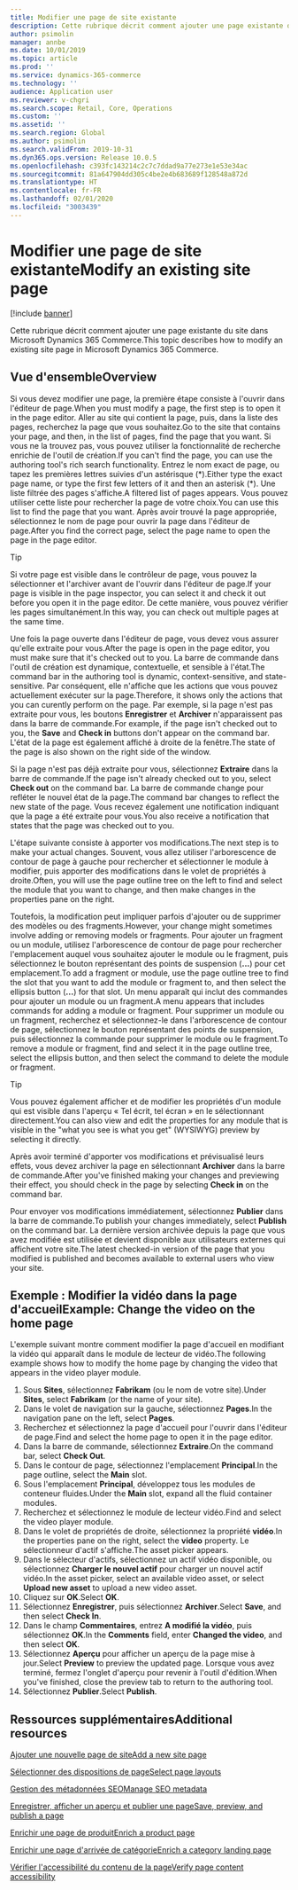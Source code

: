 ```yaml
---
title: Modifier une page de site existante
description: Cette rubrique décrit comment ajouter une page existante du site dans Microsoft Dynamics 365 Commerce.
author: psimolin
manager: annbe
ms.date: 10/01/2019
ms.topic: article
ms.prod: ''
ms.service: dynamics-365-commerce
ms.technology: ''
audience: Application user
ms.reviewer: v-chgri
ms.search.scope: Retail, Core, Operations
ms.custom: ''
ms.assetid: ''
ms.search.region: Global
ms.author: psimolin
ms.search.validFrom: 2019-10-31
ms.dyn365.ops.version: Release 10.0.5
ms.openlocfilehash: c393fc143214c2c7c7ddad9a77e273e1e53e34ac
ms.sourcegitcommit: 81a647904dd305c4be2e4b683689f128548a872d
ms.translationtype: HT
ms.contentlocale: fr-FR
ms.lasthandoff: 02/01/2020
ms.locfileid: "3003439"
---
```

# <a name="modify-an-existing-site-page"></a><span data-ttu-id="53f9b-103">Modifier une page de site existante</span><span class="sxs-lookup"><span data-stu-id="53f9b-103">Modify an existing site page</span></span>


[!include [banner](includes/banner.md)]

<span data-ttu-id="53f9b-104">Cette rubrique décrit comment ajouter une page existante du site dans Microsoft Dynamics 365 Commerce.</span><span class="sxs-lookup"><span data-stu-id="53f9b-104">This topic describes how to modify an existing site page in Microsoft Dynamics 365 Commerce.</span></span>

## <a name="overview"></a><span data-ttu-id="53f9b-105">Vue d'ensemble</span><span class="sxs-lookup"><span data-stu-id="53f9b-105">Overview</span></span>

<span data-ttu-id="53f9b-106">Si vous devez modifier une page, la première étape consiste à l'ouvrir dans l'éditeur de page.</span><span class="sxs-lookup"><span data-stu-id="53f9b-106">When you must modify a page, the first step is to open it in the page editor.</span></span> <span data-ttu-id="53f9b-107">Aller au site qui contient la page, puis, dans la liste des pages, recherchez la page que vous souhaitez.</span><span class="sxs-lookup"><span data-stu-id="53f9b-107">Go to the site that contains your page, and then, in the list of pages, find the page that you want.</span></span> <span data-ttu-id="53f9b-108">Si vous ne la trouvez pas, vous pouvez utiliser la fonctionnalité de recherche enrichie de l'outil de création.</span><span class="sxs-lookup"><span data-stu-id="53f9b-108">If you can't find the page, you can use the authoring tool's rich search functionality.</span></span> <span data-ttu-id="53f9b-109">Entrez le nom exact de page, ou tapez les premières lettres suivies d'un astérisque (\*).</span><span class="sxs-lookup"><span data-stu-id="53f9b-109">Either type the exact page name, or type the first few letters of it and then an asterisk (\*).</span></span> <span data-ttu-id="53f9b-110">Une liste filtrée des pages s'affiche.</span><span class="sxs-lookup"><span data-stu-id="53f9b-110">A filtered list of pages appears.</span></span> <span data-ttu-id="53f9b-111">Vous pouvez utiliser cette liste pour rechercher la page de votre choix.</span><span class="sxs-lookup"><span data-stu-id="53f9b-111">You can use this list to find the page that you want.</span></span> <span data-ttu-id="53f9b-112">Après avoir trouvé la page appropriée, sélectionnez le nom de page pour ouvrir la page dans l'éditeur de page.</span><span class="sxs-lookup"><span data-stu-id="53f9b-112">After you find the correct page, select the page name to open the page in the page editor.</span></span>

> [!TIP]
> <span data-ttu-id="53f9b-113">Si votre page est visible dans le contrôleur de page, vous pouvez la sélectionner et l'archiver avant de l'ouvrir dans l'éditeur de page.</span><span class="sxs-lookup"><span data-stu-id="53f9b-113">If your page is visible in the page inspector, you can select it and check it out before you open it in the page editor.</span></span> <span data-ttu-id="53f9b-114">De cette manière, vous pouvez vérifier les pages simultanément.</span><span class="sxs-lookup"><span data-stu-id="53f9b-114">In this way, you can check out multiple pages at the same time.</span></span>

<span data-ttu-id="53f9b-115">Une fois la page ouverte dans l'éditeur de page, vous devez vous assurer qu'elle extraite pour vous.</span><span class="sxs-lookup"><span data-stu-id="53f9b-115">After the page is open in the page editor, you must make sure that it's checked out to you.</span></span> <span data-ttu-id="53f9b-116">La barre de commande dans l'outil de création est dynamique, contextuelle, et sensible à l'état.</span><span class="sxs-lookup"><span data-stu-id="53f9b-116">The command bar in the authoring tool is dynamic, context-sensitive, and state-sensitive.</span></span> <span data-ttu-id="53f9b-117">Par conséquent, elle n'affiche que les actions que vous pouvez actuellement exécuter sur la page.</span><span class="sxs-lookup"><span data-stu-id="53f9b-117">Therefore, it shows only the actions that you can curently perform on the page.</span></span> <span data-ttu-id="53f9b-118">Par exemple, si la page n'est pas extraite pour vous, les boutons **Enregistrer** et **Archiver** n'apparaissent pas dans la barre de commande.</span><span class="sxs-lookup"><span data-stu-id="53f9b-118">For example, if the page isn't checked out to you, the **Save** and **Check in** buttons don't appear on the command bar.</span></span> <span data-ttu-id="53f9b-119">L'état de la page est également affiché à droite de la fenêtre.</span><span class="sxs-lookup"><span data-stu-id="53f9b-119">The state of the page is also shown on the right side of the window.</span></span>

<span data-ttu-id="53f9b-120">Si la page n'est pas déjà extraite pour vous, sélectionnez **Extraire** dans la barre de commande.</span><span class="sxs-lookup"><span data-stu-id="53f9b-120">If the page isn't already checked out to you, select **Check out** on the command bar.</span></span> <span data-ttu-id="53f9b-121">La barre de commande change pour refléter le nouvel état de la page.</span><span class="sxs-lookup"><span data-stu-id="53f9b-121">The command bar changes to reflect the new state of the page.</span></span> <span data-ttu-id="53f9b-122">Vous recevez également une notification indiquant que la page a été extraite pour vous.</span><span class="sxs-lookup"><span data-stu-id="53f9b-122">You also receive a notification that states that the page was checked out to you.</span></span>

<span data-ttu-id="53f9b-123">L'étape suivante consiste à apporter vos modifications.</span><span class="sxs-lookup"><span data-stu-id="53f9b-123">The next step is to make your actual changes.</span></span> <span data-ttu-id="53f9b-124">Souvent, vous allez utiliser l'arborescence de contour de page à gauche pour rechercher et sélectionner le module à modifier, puis apporter des modifications dans le volet de propriétés à droite.</span><span class="sxs-lookup"><span data-stu-id="53f9b-124">Often, you will use the page outline tree on the left to find and select the module that you want to change, and then make changes in the properties pane on the right.</span></span> 

<span data-ttu-id="53f9b-125">Toutefois, la modification peut impliquer parfois d'ajouter ou de supprimer des modèles ou des fragments.</span><span class="sxs-lookup"><span data-stu-id="53f9b-125">However, your change might sometimes involve adding or removing models or fragments.</span></span> <span data-ttu-id="53f9b-126">Pour ajouter un fragment ou un module, utilisez l'arborescence de contour de page pour rechercher l'emplacement auquel vous souhaitez ajouter le module ou le fragment, puis sélectionnez le bouton représentant des points de suspension (**...**) pour cet emplacement.</span><span class="sxs-lookup"><span data-stu-id="53f9b-126">To add a fragment or module, use the page outline tree to find the slot that you want to add the module or fragment to, and then select the ellipsis button (**...**) for that slot.</span></span> <span data-ttu-id="53f9b-127">Un menu apparaît qui inclut des commandes pour ajouter un module ou un fragment.</span><span class="sxs-lookup"><span data-stu-id="53f9b-127">A menu appears that includes commands for adding a module or fragment.</span></span> <span data-ttu-id="53f9b-128">Pour supprimer un module ou un fragment, recherchez et sélectionnez-le dans l'arborescence de contour de page, sélectionnez le bouton représentant des points de suspension, puis sélectionnez la commande pour supprimer le module ou le fragment.</span><span class="sxs-lookup"><span data-stu-id="53f9b-128">To remove a module or fragment, find and select it in the page outline tree, select the ellipsis button, and then select the command to delete the module or fragment.</span></span>

> [!TIP]
> <span data-ttu-id="53f9b-129">Vous pouvez également afficher et de modifier les propriétés d'un module qui est visible dans l'aperçu « Tel écrit, tel écran » en le sélectionnant directement.</span><span class="sxs-lookup"><span data-stu-id="53f9b-129">You can also view and edit the properties for any module that is visible in the "what you see is what you get" (WYSIWYG) preview by selecting it directly.</span></span>

<span data-ttu-id="53f9b-130">Après avoir terminé d'apporter vos modifications et prévisualisé leurs effets, vous devez archiver la page en sélectionnant **Archiver** dans la barre de commande.</span><span class="sxs-lookup"><span data-stu-id="53f9b-130">After you've finished making your changes and previewing their effect, you should check in the page by selecting **Check in** on the command bar.</span></span> 

<span data-ttu-id="53f9b-131">Pour envoyer vos modifications immédiatement, sélectionnez **Publier** dans la barre de commande.</span><span class="sxs-lookup"><span data-stu-id="53f9b-131">To publish your changes immediately, select **Publish** on the command bar.</span></span> <span data-ttu-id="53f9b-132">La dernière version archivée depuis la page que vous avez modifiée est utilisée et devient disponible aux utilisateurs externes qui affichent votre site.</span><span class="sxs-lookup"><span data-stu-id="53f9b-132">The latest checked-in version of the page that you modified is published and becomes available to external users who view your site.</span></span> 

## <a name="example-change-the-video-on-the-home-page"></a><span data-ttu-id="53f9b-133">Exemple : Modifier la vidéo dans la page d'accueil</span><span class="sxs-lookup"><span data-stu-id="53f9b-133">Example: Change the video on the home page</span></span>

<span data-ttu-id="53f9b-134">L'exemple suivant montre comment modifier la page d'accueil en modifiant la vidéo qui apparaît dans le module de lecteur de vidéo.</span><span class="sxs-lookup"><span data-stu-id="53f9b-134">The following example shows how to modify the home page by changing the video that appears in the video player module.</span></span>

1. <span data-ttu-id="53f9b-135">Sous **Sites**, sélectionnez **Fabrikam** (ou le nom de votre site).</span><span class="sxs-lookup"><span data-stu-id="53f9b-135">Under **Sites**, select **Fabrikam** (or the name of your site).</span></span>
1. <span data-ttu-id="53f9b-136">Dans le volet de navigation sur la gauche, sélectionnez **Pages**.</span><span class="sxs-lookup"><span data-stu-id="53f9b-136">In the navigation pane on the left, select **Pages**.</span></span>
1. <span data-ttu-id="53f9b-137">Recherchez et sélectionnez la page d'accueil pour l'ouvrir dans l'éditeur de page.</span><span class="sxs-lookup"><span data-stu-id="53f9b-137">Find and select the home page to open it in the page editor.</span></span>
1. <span data-ttu-id="53f9b-138">Dans la barre de commande, sélectionnez **Extraire**.</span><span class="sxs-lookup"><span data-stu-id="53f9b-138">On the command bar, select **Check Out**.</span></span>
1. <span data-ttu-id="53f9b-139">Dans le contour de page, sélectionnez l'emplacement **Principal**.</span><span class="sxs-lookup"><span data-stu-id="53f9b-139">In the page outline, select the **Main** slot.</span></span>
1. <span data-ttu-id="53f9b-140">Sous l'emplacement **Principal**, développez tous les modules de conteneur fluides.</span><span class="sxs-lookup"><span data-stu-id="53f9b-140">Under the **Main** slot, expand all the fluid container modules.</span></span>
1. <span data-ttu-id="53f9b-141">Recherchez et sélectionnez le module de lecteur vidéo.</span><span class="sxs-lookup"><span data-stu-id="53f9b-141">Find and select the video player module.</span></span>
1. <span data-ttu-id="53f9b-142">Dans le volet de propriétés de droite, sélectionnez la propriété **vidéo**.</span><span class="sxs-lookup"><span data-stu-id="53f9b-142">In the properties pane on the right, select the **video** property.</span></span> <span data-ttu-id="53f9b-143">Le sélectionneur d'actif s'affiche.</span><span class="sxs-lookup"><span data-stu-id="53f9b-143">The asset picker appears.</span></span>
1. <span data-ttu-id="53f9b-144">Dans le sélecteur d'actifs, sélectionnez un actif vidéo disponible, ou sélectionnez **Charger le nouvel actif** pour charger un nouvel actif vidéo.</span><span class="sxs-lookup"><span data-stu-id="53f9b-144">In the asset picker, select an available video asset, or select **Upload new asset** to upload a new video asset.</span></span>
1. <span data-ttu-id="53f9b-145">Cliquez sur **OK**.</span><span class="sxs-lookup"><span data-stu-id="53f9b-145">Select **OK**.</span></span>
1. <span data-ttu-id="53f9b-146">Sélectionnez **Enregistrer**, puis sélectionnez **Archiver**.</span><span class="sxs-lookup"><span data-stu-id="53f9b-146">Select **Save**, and then select **Check In**.</span></span>
1. <span data-ttu-id="53f9b-147">Dans le champ **Commentaires**, entrez **A modifié la vidéo**, puis sélectionnez **OK**.</span><span class="sxs-lookup"><span data-stu-id="53f9b-147">In the **Comments** field, enter **Changed the video**, and then select **OK**.</span></span>
1. <span data-ttu-id="53f9b-148">Sélectionnez **Aperçu** pour afficher un aperçu de la page mise à jour.</span><span class="sxs-lookup"><span data-stu-id="53f9b-148">Select **Preview** to preview the updated page.</span></span> <span data-ttu-id="53f9b-149">Lorsque vous avez terminé, fermez l'onglet d'aperçu pour revenir à l'outil d'édition.</span><span class="sxs-lookup"><span data-stu-id="53f9b-149">When you've finished, close the preview tab to return to the authoring tool.</span></span>
1. <span data-ttu-id="53f9b-150">Sélectionnez **Publier**.</span><span class="sxs-lookup"><span data-stu-id="53f9b-150">Select **Publish**.</span></span>

## <a name="additional-resources"></a><span data-ttu-id="53f9b-151">Ressources supplémentaires</span><span class="sxs-lookup"><span data-stu-id="53f9b-151">Additional resources</span></span>

[<span data-ttu-id="53f9b-152">Ajouter une nouvelle page de site</span><span class="sxs-lookup"><span data-stu-id="53f9b-152">Add a new site page</span></span>](add-new-page.md)

[<span data-ttu-id="53f9b-153">Sélectionner des dispositions de page</span><span class="sxs-lookup"><span data-stu-id="53f9b-153">Select page layouts</span></span>](select-page-layouts.md)

[<span data-ttu-id="53f9b-154">Gestion des métadonnées SEO</span><span class="sxs-lookup"><span data-stu-id="53f9b-154">Manage SEO metadata</span></span>](manage-seo-metadata.md)

[<span data-ttu-id="53f9b-155">Enregistrer, afficher un aperçu et publier une page</span><span class="sxs-lookup"><span data-stu-id="53f9b-155">Save, preview, and publish a page</span></span>](save-preview-publish-page.md)

[<span data-ttu-id="53f9b-156">Enrichir une page de produit</span><span class="sxs-lookup"><span data-stu-id="53f9b-156">Enrich a product page</span></span>](enrich-product-page.md)

[<span data-ttu-id="53f9b-157">Enrichir une page d'arrivée de catégorie</span><span class="sxs-lookup"><span data-stu-id="53f9b-157">Enrich a category landing page</span></span>](enrich-category-page.md)

[<span data-ttu-id="53f9b-158">Vérifier l'accessibilité du contenu de la page</span><span class="sxs-lookup"><span data-stu-id="53f9b-158">Verify page content accessibility</span></span>](verify-accessibility.md)
